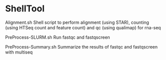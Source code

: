# ShellTool

Alignment.sh
Shell script to perform alignment (using STAR), counting (using HTSeq count and feature count) and qc (using qualimap) for rna-seq

PreProcess-SLURM.sh
Run fastqc and fastqscreen

PreProcess-Summary.sh
Summarize the results of fastqc and fastqscreen with multiseq


